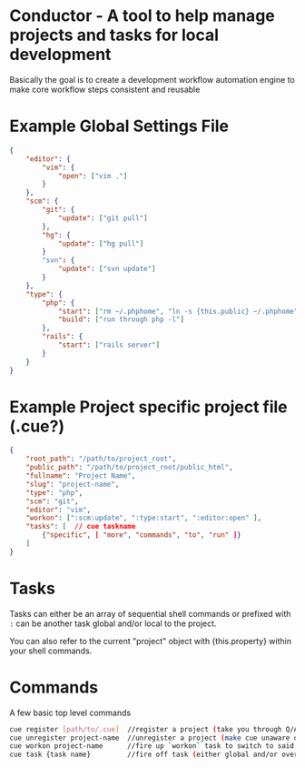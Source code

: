 Conductor - A tool to help manage projects and tasks for local development
=

Basically the goal is to create a development workflow automation engine to make core workflow steps consistent and reusable


Example Global Settings File
==

```json
{
	"editor": {
		"vim": {
			"open": ["vim ."]
		}
	},
	"scm": {
		"git": {
			"update": ["git pull"]
		},
		"hg": {
			"update": ["hg pull"]
		}
		"svn": {
			"update": ["svn update"]
		}
	},
	"type": {
		"php": {
			"start": ["rm ~/.phphome", "ln -s {this.public} ~/.phphome", "/Applications/MAMP/bin/apache2/bin/apachectl restart"],
			"build": ["run through php -l"]
		},
		"rails": {
			"start": ["rails server"]
		}
	}
}
```


Example Project specific project file (.cue?)
==

```json
{
	"root_path": "/path/to/project_root",
	"public_path": "/path/to/project_root/public_html",
	"fullname": "Project Name",
	"slug": "project-name",
	"type": "php",
	"scm": "git",
	"editor": "vim",
	"workon": [":scm:update", ":type:start", ":editor:open" ],
	"tasks": [  // cue taskname
		{"specific", [ "more", "commands", "to", "run" ]}
	]
}
```

Tasks
==

Tasks can either be an array of sequential shell commands or prefixed with ```:``` can be another task global and/or local to the project.

You can also refer to the current "project" object with {this.property} within your shell commands.


Commands
==

A few basic top level commands

```bash
cue register [path/to/.cue]  //register a project (take you through Q/A to setup project)
cue unregister project-name  //unregister a project (make cue unaware of it)
cue workon project-name      //fire up `workon` task to switch to said project
cue task {task name}         //fire off task (either global and/or overridden local task in a project)
```
